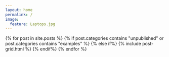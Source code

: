 ```yaml
---
layout: home
permalink: /
image:
  feature: Laptops.jpg
---
```


<div class="tiles">

<div class="tiles">
{% for post in site.posts %}
	{% if post.categories contains "unpublished" or post.categories contains "examples" %}
	{% else if%}
		{% include post-grid.html %}
	{% endif%}
{% endfor %}
</div><!-- /.tiles -->

</div><!-- /.tiles -->